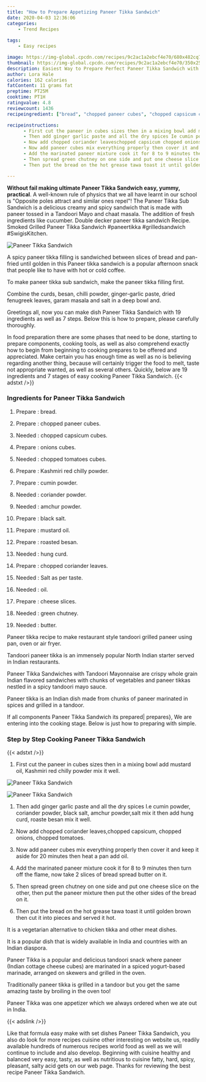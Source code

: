 ```yaml
---
title: "How to Prepare Appetizing Paneer Tikka Sandwich"
date: 2020-04-03 12:36:06
categories:
    - Trend Recipes
    
tags:
    - Easy recipes

image: https://img-global.cpcdn.com/recipes/9c2ac1a2ebcf4e70/680x482cq70/paneer-tikka-sandwich-recipe-main-photo.jpg
thumbnail: https://img-global.cpcdn.com/recipes/9c2ac1a2ebcf4e70/350x250cq70/paneer-tikka-sandwich-recipe-main-photo.jpg
description: Easiest Way to Prepare Perfect Paneer Tikka Sandwich with 19 ingredients and 7 stages of easy cooking.
author: Lora Hale
calories: 162 calories
fatContent: 11 grams fat
preptime: PT25M
cooktime: PT1H
ratingvalue: 4.8
reviewcount: 1436
recipeingredient: ["bread", "chopped paneer cubes", "chopped capsicum cubes", "onions cubes", "chopped tomatoes cubes", "Kashmiri red chilly powder", "cumin powder", "coriander powder", "amchur powder", "black salt", "mustard oil", "roasted besan", "hung curd", "chopped coriander leaves", "Salt as per taste", "oil", "cheese slices", "green chutney", "butter"]

recipeinstructions: 
      - First cut the paneer in cubes sizes then in a mixing bowl add mustard oil Kashmiri red chilly powder mix it well 
      - Then add ginger garlic paste and all the dry spices Ie cumin powder coriander powder black salt amchur powdersalt mix it then add hung curd roaste besan mix it well 
      - Now add chopped coriander leaveschopped capsicum chopped onions chopped tomatoes 
      - Now add paneer cubes mix everything properly then cover it and keep it aside for 20 minutes then heat a pan add oil 
      - Add the marinated paneer mixture cook it for 8 to 9 minutes then turn off the flame now take 2 slices of bread spread butter on it 
      - Then spread green chutney on one side and put one cheese slice on the other then put the paneer mixture then put the other sides of the bread on it 
      - Then put the bread on the hot grease tawa toast it until golden brown then cut it into pieces and served it hot

---
```




**Without fail making ultimate Paneer Tikka Sandwich easy, yummy, practical**. A well-known rule of physics that we all have learnt in our school is &#34;Opposite poles attract and similar ones repel&#34;! The Paneer Tikka Sub Sandwich is a delicious creamy and spicy sandwich that is made with paneer tossed in a Tandoori Mayo and chaat masala. The addition of fresh ingredients like cucumber. Double decker paneer tikka sandwich Recipe. Smoked Grilled Paneer Tikka Sandwich #paneertikka #grilledsandwich #SwigisKitchen.


![Paneer Tikka Sandwich](https://img-global.cpcdn.com/recipes/9c2ac1a2ebcf4e70/680x482cq70/paneer-tikka-sandwich-recipe-main-photo.jpg "Paneer Tikka Sandwich")



A spicy paneer tikka filling is sandwiched between slices of bread and pan-fried until golden in this Paneer tikka sandwich is a popular afternoon snack that people like to have with hot or cold coffee.

To make paneer tikka sub sandwich, make the paneer tikka filling first.

Combine the curds, besan, chilli powder, ginger-garlic paste, dried fenugreek leaves, garam masala and salt in a deep bowl and.


Greetings all, now you can make dish Paneer Tikka Sandwich with 19 ingredients as well as 7 steps. Below this is how to prepare, please carefully thoroughly.

In food preparation there are some phases that need to be done, starting to prepare components, cooking tools, as well as also comprehend exactly how to begin from beginning to cooking prepares to be offered and appreciated. Make certain you has enough time as well as no is believing regarding another thing, because will certainly trigger the food to melt, taste not appropriate wanted, as well as several others. Quickly, below are 19 ingredients and 7 stages of easy cooking Paneer Tikka Sandwich.
{{< adstxt />}}

### Ingredients for Paneer Tikka Sandwich


1. Prepare  : bread.

1. Prepare  : chopped paneer cubes.

1. Needed  : chopped capsicum cubes.

1. Prepare  : onions cubes.

1. Needed  : chopped tomatoes cubes.

1. Prepare  : Kashmiri red chilly powder.

1. Prepare  : cumin powder.

1. Needed  : coriander powder.

1. Needed  : amchur powder.

1. Prepare  : black salt.

1. Prepare  : mustard oil.

1. Prepare  : roasted besan.

1. Needed  : hung curd.

1. Prepare  : chopped coriander leaves.

1. Needed  : Salt as per taste.

1. Needed  : oil.

1. Prepare  : cheese slices.

1. Needed  : green chutney.

1. Needed  : butter.


Paneer tikka recipe to make restaurant style tandoori grilled paneer using pan, oven or air fryer.

Tandoori paneer tikka is an immensely popular North Indian starter served in Indian restaurants.

Paneer Tikka Sandwiches with Tandoori Mayonnaise are crispy whole grain Indian flavored sandwiches with chunks of vegetables and paneer tikkas nestled in a spicy tandoori mayo sauce.

Paneer tikka is an Indian dish made from chunks of paneer marinated in spices and grilled in a tandoor.


If all components Paneer Tikka Sandwich its prepared| prepares}, We are entering into the cooking stage. Below is just how to preparing with simple.

### Step by Step Cooking Paneer Tikka Sandwich

{{< adstxt />}}


1. First cut the paneer in cubes sizes then in a mixing bowl add mustard oil, Kashmiri red chilly powder mix it well.



![Paneer Tikka Sandwich](https://img-global.cpcdn.com/steps/cbd0cd4afa51d13e/160x128cq70/paneer-tikka-sandwich-recipe-step-1-photo.jpg" "Paneer Tikka Sandwich")

![Paneer Tikka Sandwich](https://img-global.cpcdn.com/steps/1965260027747553/160x128cq70/paneer-tikka-sandwich-recipe-step-1-photo.jpg" "Paneer Tikka Sandwich")



1. Then add ginger garlic paste and all the dry spices I.e cumin powder, coriander powder, black salt, amchur powder,salt mix it then add hung curd, roaste besan mix it well.



1. Now add chopped coriander leaves,chopped capsicum, chopped onions, chopped tomatoes.



1. Now add paneer cubes mix everything properly then cover it and keep it aside for 20 minutes then heat a pan add oil.



1. Add the marinated paneer mixture cook it for 8 to 9 minutes then turn off the flame, now take 2 slices of bread spread butter on it.



1. Then spread green chutney on one side and put one cheese slice on the other, then put the paneer mixture then put the other sides of the bread on it.



1. Then put the bread on the hot grease tawa toast it until golden brown then cut it into pieces and served it hot.




It is a vegetarian alternative to chicken tikka and other meat dishes.

It is a popular dish that is widely available in India and countries with an Indian diaspora.

Paneer Tikka is a popular and delicious tandoori snack where paneer (Indian cottage cheese cubes) are marinated in a spiced yogurt-based marinade, arranged on skewers and grilled in the oven.

Traditionally paneer tikka is grilled in a tandoor but you get the same amazing taste by broiling in the oven too!

Paneer Tikka was one appetizer which we always ordered when we ate out in India.


{{< adslink />}}

Like that formula easy make with set dishes Paneer Tikka Sandwich, you also do look for more recipes cuisine other interesting on website us, readily available hundreds of numerous recipes world food as well as we will continue to include and also develop. Beginning with cuisine healthy and balanced very easy, tasty, as well as nutritious to cuisine fatty, hard, spicy, pleasant, salty acid gets on our web page. Thanks for reviewing the best recipe Paneer Tikka Sandwich.
